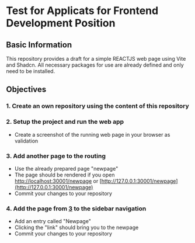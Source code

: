 # Test for Applicats for Frontend Development Position

## Basic Information

This repository provides a draft for a simple REACTJS web page using Vite and Shadcn. All necessary packages for use are already defined and only need to be installed.

## Objectives

### 1. Create an own repository using the content of this repository

### 2. Setup the project and run the web app

-   Create a screenshot of the running web page in your browser as validation

### 3. Add another page to the routing

-   Use the already prepared page "newpage"
-   The page should be rendered if you open [http://localhost:30001/newpage](http://localhost:30001/newpage) or [http://127.0.0.1:30001/newpage](http://127.0.0.1:30001/newpage)
-   Commit your changes to your repository

### 4. Add the page from [3](#3-add-another-page-to-the-routing) to the sidebar navigation

-   Add an entry called "Newpage"
-   Clicking the "link" should bring you to the newpage
-   Commit your changes to your repository
